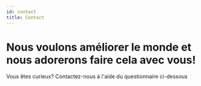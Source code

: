 ```yaml
---
id: contact
title: Contact
---
```


# Nous voulons améliorer le monde et nous adorerons faire cela avec vous!

Vous êtes curieux? 
Contactez-nous à l'aide du questionnaire ci-dessous
